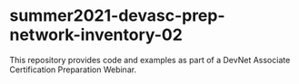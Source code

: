 # summer2021-devasc-prep-network-inventory-02
This repository provides code and examples as part of a DevNet Associate Certification Preparation Webinar.
